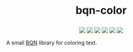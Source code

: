 # <p align="center">bqn-color</p>

<p align="center">
    <a href="https://github.com/codereport/bqn-color/issues" alt="contributions welcome">
        <img src="https://img.shields.io/badge/contributions-welcome-brightgreen.svg?style=flat" /></a>
    <a href="https://lbesson.mit-license.org/" alt="MIT license">
        <img src="https://img.shields.io/badge/License-MIT-blue.svg" /></a>
    <a href="mlochbaum.github.io/BQN">
        <img src="https://img.shields.io/badge/BQN-0.7-ff69b4.svg"/></a>
    <a href="https://github.com/codereport?tab=followers" alt="GitHub followers">
        <img src="https://img.shields.io/github/followers/codereport.svg?style=social&label=Follow" /></a>
    <a href="https://GitHub.com/codereport/bqn-color/stargazers/" alt="GitHub stars">
        <img src="https://img.shields.io/github/stars/codereport/bqn-code.svg?style=social&label=Star" /></a>
    <a href="https://twitter.com/code_report" alt="Twitter">
        <img src="https://img.shields.io/twitter/follow/code_report.svg?style=social&label=@code_report" /></a>
</p>

A small [BQN](https://mlochbaum.github.io/BQN) library for coloring text.

